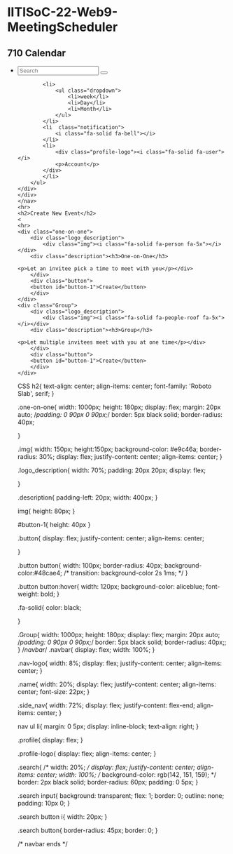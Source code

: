 # IITISoC-22-Web9-MeetingScheduler
<!DOCTYPE html>
<html lang="en">
<head>
    <meta charset="UTF-8">
    <meta http-equiv="X-UA-Compatible" content="IE=edge">
    <meta name="viewport" content="width=device-width, initial-scale=1.0">
    <title>Event</title>
    <link rel="stylesheet" href="app.css">
    <link rel="preconnect" href="https://fonts.googleapis.com">
    <link rel="preconnect" href="https://fonts.gstatic.com" crossorigin>
    <script src="https://kit.fontawesome.com/16b8733e74.js" crossorigin="anonymous"></script>
<body>
    <nav>
        <div class="navbar">
            <div class="nav-logo"><i class="fa-brands fa-google fa-3x"></i></div>
        <div class="name"><h1>710 Calendar</h1></div>
        <div class="side_nav"><ul>
            <li>
                <div  class="search">
                <input type="text" placeholder="Search">
                <button type="submit>"><i class="fa-solid fa-magnifying-glass"></i></button>
            </div>
            </li>
           
            <li>
                <ul class="dropdown">
                    <li>week</li>
                    <li>Day</li>
                    <li>Month</li>
                </ul>
            </li>
            <li  class="notification">
                <i class="fa-solid fa-bell"></i>
            </li>
            <li>
                <div class="profile-logo"><i class="fa-solid fa-user"></i>
                <p>Account</p>
            </div>
            </li>
        </ul>
    </div>
    </div>
    </nav>
    <hr>
    <h2>Create New Event</h2>
    <
    <hr>
    <div class="one-on-one">
        <div class="logo_description">
            <div class="img"><i class="fa-solid fa-person fa-5x"></i></div>
        <div class="description"><h3>One-on-One</h3>
        
    <p>Let an invitee pick a time to meet with you</p></div>
        </div>
        <div class="button">
        <button id="button-1">Create</button>
        </div>
    </div>
    <div class="Group">
        <div class="logo_description">
            <div class="img"><i class="fa-solid fa-people-roof fa-5x"></i></div>
        <div class="description"><h3>Group</h3>
        
    <p>Let multiple invitees meet with you at one time</p></div>
        </div>
        <div class="button">
        <button id="button-1">Create</button>
        </div>
    </div>
</body>
</html>

CSS
h2{
    text-align: center;
    align-items: center;
    font-family: 'Roboto Slab', serif;
}

.one-on-one{
    width: 1000px;
    height: 180px;
    display: flex;
    margin: 20px auto;
    /*padding: 0 90px 0 90px;*/
    border: 5px black solid;
    border-radius: 40px;

}

.img{
    width: 150px;
    height:150px;
    background-color: #e9c46a;
    border-radius: 30%;
    display: flex;
    justify-content: center;
    align-items: center;
}

.logo_description{
    width: 70%;
    padding: 20px 20px;
    display: flex;
    
}

.description{
    padding-left: 20px;
    width: 400px;
}

img{
    height: 80px;
}

#button-1{
    height: 40px
}

.button{
    display: flex;
    justify-content: center;
    align-items: center;

}

.button button{
    width: 100px;
    border-radius: 40px;
    background-color:#48cae4;
    /* transition: background-color 2s 1ms; */
}

.button button:hover{
    width: 120px;
    background-color: aliceblue;
    font-weight: bold;
}

.fa-solid{
    color: black;
    
}

.Group{
    width: 1000px;
    height: 180px;
    display: flex;
    margin: 20px auto;
    /*padding: 0 90px 0 90px;*/
    border: 5px black solid;
    border-radius: 40px;;
}
/*navbar*/
.navbar{
    display: flex;
    width: 100%;
}

.nav-logo{
    width: 8%;
    display: flex;
    justify-content: center;
    align-items: center;
}

.name{
    width: 20%;
    display: flex;
    justify-content: center;
    align-items: center;
    font-size: 22px;
}

.side_nav{
    width: 72%;
    display: flex;
    justify-content: flex-end;
    align-items: center;
}

nav ul li{
    margin: 0 5px;
    display: inline-block;
    text-align: right;
}

.profile{
    display: flex;
}

.profile-logo{
    display: flex;
    align-items: center;
}

.search{
    /* width: 20%; */
    display: flex;
    justify-content: center;
    align-items: center;
    width: 100%;
    /* background-color: rgb(142, 151, 159); */
    border: 2px black solid;
    border-radius: 60px;
    padding: 0 5px;
}

.search input{
    background: transparent;
    flex: 1;
    border: 0;
    outline: none;
    padding: 10px 0;
}

.search button i{
    width: 20px;
}

.search button{
    border-radius: 45px;
    border: 0;
}

/* navbar ends */

